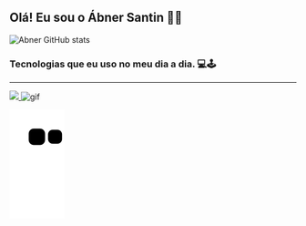 <h2>Olá! Eu sou o Ábner Santin 📍😸</h2>

![Abner GitHub stats](https://github-readme-stats.vercel.app/api?username=http-AbnerSantin&show_icons=true&theme=dark)

<h3>Tecnologias que eu uso no meu dia a dia. 💻🕹️</h3>
<hr>
<p>
  <a href="https://skillicons.dev">
    <img src="https://skillicons.dev/icons?i=php,javascript,html,css,git,linux,vscode" />
  </a>

<img src="giphy.gif" alt="gif">

![Snake animation](https://github.com/Sn0wye/Sn0wye/blob/output/github-contribution-grid-snake.svg)









